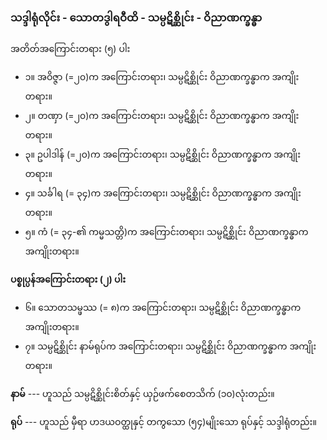 ### သဒ္ဒါရုံလိုင်း - သောတဒွါရဝီထိ - သမ္ပဋိစ္ဆိုင်း - ဝိညာဏက္ခန္ဓာ

အတိတ်အကြောင်းတရား (၅) ပါး

- ၁။ အဝိဇ္ဇာ (=၂၀)က အကြောင်းတရား၊ သမ္ပဋိစ္ဆိုင်း ဝိညာဏက္ခန္ဓာက အကျိုးတရား။
- ၂။ တဏှာ (=၂၀)က အကြောင်းတရား၊ သမ္ပဋိစ္ဆိုင်း ဝိညာဏက္ခန္ဓာက အကျိုးတရား။
- ၃။ ဥပါဒါန် (=၂၀)က အကြောင်းတရား၊ သမ္ပဋိစ္ဆိုင်း ဝိညာဏက္ခန္ဓာက အကျိုးတရား။
- ၄။ သင်္ခါရ (= ၃၄)က အကြောင်းတရား၊ သမ္ပဋိစ္ဆိုင်း ဝိညာဏက္ခန္ဓာက အကျိုးတရား။
- ၅။ ကံ (= ၃၄-၏ ကမ္မသတ္တိ)က အကြောင်းတရား၊ သမ္ပဋိစ္ဆိုင်း ဝိညာဏက္ခန္ဓာက အကျိုးတရား။

**ပစ္စုပ္ပန်အကြောင်းတရား (၂) ပါး**

- ၆။ သောတသမ္ဖဿ (= ၈)က အကြောင်းတရား၊ သမ္ပဋိစ္ဆိုင်း ဝိညာဏက္ခန္ဓာက အကျိုးတရား။
- ၇။ သမ္ပဋိစ္ဆိုင်း နာမ်ရုပ်က အကြောင်းတရား၊ သမ္ပဋိစ္ဆိုင်း ဝိညာဏက္ခန္ဓာက အကျိုးတရား။

**နာမ်** --- ဟူသည် သမ္ပဋိစ္ဆိုင်းစိတ်နှင့် ယှဉ်ဖက်စေတသိက် (၁၀)လုံးတည်း။

**ရုပ်** --- ဟူသည် မှီရာ ဟဒယဝတ္ထုနှင့် တကွသော (၅၄)မျိုးသော ရုပ်နှင့် သဒ္ဒါရုံတည်း။
